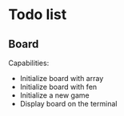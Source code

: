 # Todo list

## Board

Capabilities:
- Initialize board with array
- Initialize board with fen
- Initialize a new game
- Display board on the terminal
